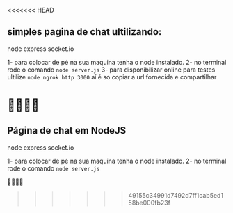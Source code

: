 <<<<<<< HEAD
## simples pagina de chat ultilizando:

node
express
socket.io

1- para colocar de pé na sua maquina tenha o node instalado.
2- no terminal rode o comando `node server.js`
3- para disponibilizar online para testes ultilize `node ngrok http 3000`
  aí é so copiar a url fornecida e compartilhar
  
👏👏👏✨
=======
## Página de chat em NodeJS

node
express
socket.io

1- para colocar de pé na sua maquina tenha o node instalado.
2- no terminal rode o comando `node server.js`
  
👏👏👏✨
>>>>>>> 49155c34991d7492d7ff1cab5ed158be000fb23f
